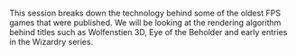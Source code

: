 This session breaks down the technology behind some of the oldest FPS games that were published. We will be looking at the rendering algorithm behind titles such as Wolfenstien 3D, Eye of the Beholder and early entries in the Wizardry series.